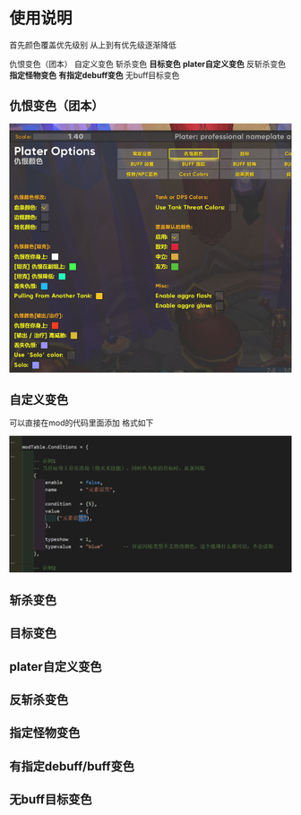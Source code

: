 # 使用说明

首先颜色覆盖优先级别 从上到有优先级逐渐降低

仇恨变色（团本）
自定义变色
斩杀变色
**目标变色**
**plater自定义变色**
反斩杀变色
**指定怪物变色**
**有指定debuff变色**
无buff目标变色



## 仇恨变色（团本）

![仇恨变色](images/01.png)

## 自定义变色

可以直接在mod的代码里面添加 格式如下 


![自定义变色](images/02.png)


## 斩杀变色

## 目标变色

## plater自定义变色

## 反斩杀变色

## 指定怪物变色

## 有指定debuff/buff变色


## 无buff目标变色
